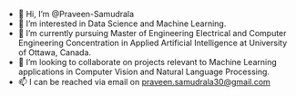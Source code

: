 - 👋 Hi, I’m @Praveen-Samudrala
- 👀 I’m interested in Data Science and Machine Learning.
- 🌱 I’m currently pursuing Master of Engineering Electrical and Computer Engineering Concentration in Applied Artificial Intelligence at University of Ottawa, Canada.
- 💞️ I’m looking to collaborate on projects relevant to Machine Learning applications in Computer Vision and Natural Language Processing.
- 📫 I can be reached via email on praveen.samudrala30@gmail.com

<!---
Praveen-Samudrala/Praveen-Samudrala is a ✨ special ✨ repository because its `README.md` (this file) appears on your GitHub profile.
You can click the Preview link to take a look at your changes.
--->
